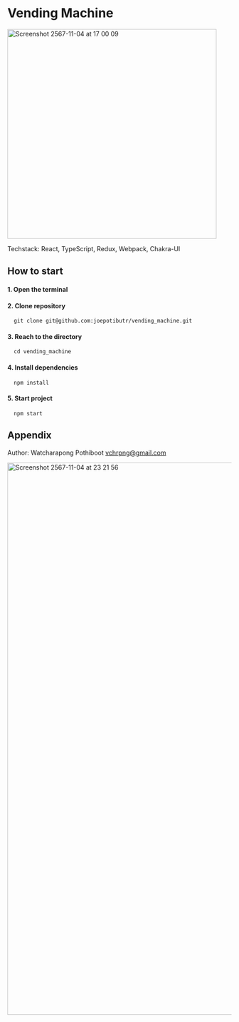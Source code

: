 # Vending Machine

<img width="470" alt="Screenshot 2567-11-04 at 17 00 09" src="https://github.com/user-attachments/assets/b949c1ef-00fb-407f-86a4-24e704e7ef9e">



Techstack: React, TypeScript, Redux, Webpack, Chakra-UI

## How to start

#### 1. Open the terminal

#### 2. Clone repository

```http
  git clone git@github.com:joepotibutr/vending_machine.git
```

#### 3. Reach to the directory

```http
  cd vending_machine
```

#### 4. Install dependencies

```http
  npm install
```

#### 5. Start project

```http
  npm start
```

## Appendix

Author: Watcharapong Pothiboot vchrpng@gmail.com

<img width="1238" alt="Screenshot 2567-11-04 at 23 21 56" src="https://github.com/user-attachments/assets/9254649d-235d-49a8-a9f6-15e438104d02">


